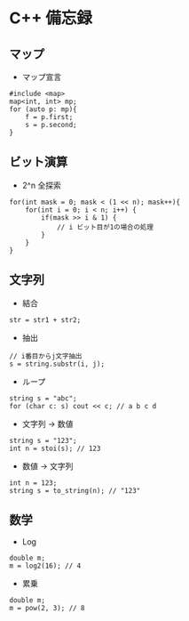 # C++ 備忘録

## マップ
* マップ宣言
```c++:
#include <map>
map<int, int> mp;
for (auto p: mp){
    f = p.first;
    s = p.second;
}
```

## ビット演算
* 2^n 全探索
```c++:
for(int mask = 0; mask < (1 << n); mask++){
    for(int i = 0; i < n; i++) {
        if(mask >> i & 1) {
            // i ビット目が1の場合の処理
        }
    }
}
```

## 文字列

* 結合 
```c++:
str = str1 + str2;
```

* 抽出
```c++:
// i番目からj文字抽出
s = string.substr(i, j);
```

* ループ
```c++:
string s = "abc";
for (char c: s) cout << c; // a b c d
```

* 文字列 → 数値
```c++:
string s = "123";
int n = stoi(s); // 123
```

* 数値 → 文字列
```c++:
int n = 123;
string s = to_string(n); // "123"
```


## 数学

* Log
```c++:
double m;
m = log2(16); // 4
```

* 累乗
```c++:
double m;
m = pow(2, 3); // 8
```
